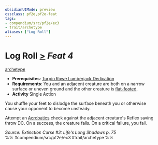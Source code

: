 ```yaml
---
obsidianUIMode: preview
cssclass: pf2e,pf2e-feat
tags:
- compendium/src/pf2e/ec3
- trait/archetype
aliases: ["Log Roll"]
---
```

# Log Roll  [>](../../Rules/core-rulebook/chapter-9-playing-the-game.md#Actions "Single Action") *Feat 4*  
[archetype](../../Rules/traits/archetype.md)  

- **Prerequisites**: [Turpin Rowe Lumberjack Dedication](turpin-rowe-lumberjack-dedication-ec3.md)
- **Requirements**: You and an adjacent creature are both on a narrow surface or uneven ground and the other creature is [flat-footed](../../Rules/conditions.md#Flat-footed).
- **Activity** Single Action

You shuffle your feet to dislodge the surface beneath you or otherwise cause your opponent to become unsteady.

Attempt an [Acrobatics](../skills.md#Acrobatics) check against the adjacent creature's Reflex saving throw DC. On a success, the creature falls. On a critical failure, you fall.

*Source: Extinction Curse #3: Life's Long Shadows p. 75*  
%% #compendium/src/pf2e/ec3 #trait/archetype %%